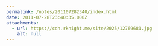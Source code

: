 ```yaml
---
permalink: /notes/201107282340/index.html
date: 2011-07-28T23:40:35.000Z
attachments:
  - url: https://cdn.rknight.me/site/2025/12769681.jpg
    alt: null
---
```



